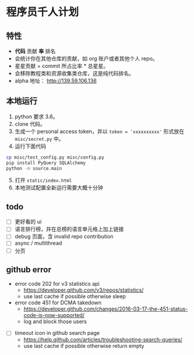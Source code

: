 # 程序员千人计划

## 特性

- **代码** 贡献 **率** 排名
- 会统计你在其他仓库的贡献，如 org 账户或者其他个人 repo。
- 星星贡献 = commit 所占比率 * 总星星。
- 会移除教程类和资源收集类仓库，这是纯代码排名。
- alpha 地址： http://139.59.106.136

## 本地运行

1. python 要求 3.6。
2. clone 代码。
3. 生成一个 personal access token，并以 `token = 'xxxxxxxxxx'` 形式放在 `misc/secret.py` 中。
4. 运行下面代码

```bash
cp misc/test_config.py misc/config.py
pip install PyQuery SQLAlchemy
python -m source.main 
```
5. 打开 `static/index.html`
6. 本地测试配置全新运行需要大概十分钟

## todo

- [ ] 更好看的 ui
- [ ] 语言排行榜，并在总榜的语言单元格上加上链接
- [ ] debug 页面，含 invalid repo contribution
- [ ] async / multithread
- [ ] 分页

## github error
- error code 202 for v3 statistics api
    - https://developer.github.com/v3/repos/statistics/
    - use last cache if possible otherwise sleep
- error code 451 for DCMA takedown
    - https://developer.github.com/changes/2016-03-17-the-451-status-code-is-now-supported/
    - log and block those users
- [ ] timeout icon in github search page
    - https://help.github.com/articles/troubleshooting-search-queries/
    - use last cache if possible otherwise return empty
    